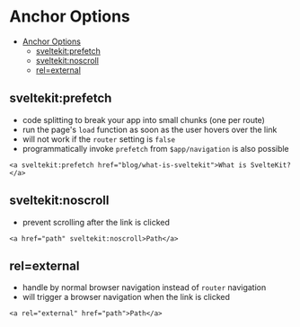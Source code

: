 # Anchor Options

- [Anchor Options](#anchor-options)
  - [sveltekit:prefetch](#sveltekitprefetch)
  - [sveltekit:noscroll](#sveltekitnoscroll)
  - [rel=external](#relexternal)

## sveltekit:prefetch

- code splitting to break your app into small chunks (one per route)
- run the page's `load` function as soon as the user hovers over the link
- will not work if the `router` setting is `false`
- programmatically invoke `prefetch` from `$app/navigation` is also possible

```svelte
<a sveltekit:prefetch href="blog/what-is-sveltekit">What is SvelteKit?</a>
```


## sveltekit:noscroll

- prevent scrolling after the link is clicked

```svelte
<a href="path" sveltekit:noscroll>Path</a>
```

## rel=external

- handle by normal browser navigation instead of `router` navigation
- will trigger a browser navigation when the link is clicked

```svelte
<a rel="external" href="path">Path</a>
```